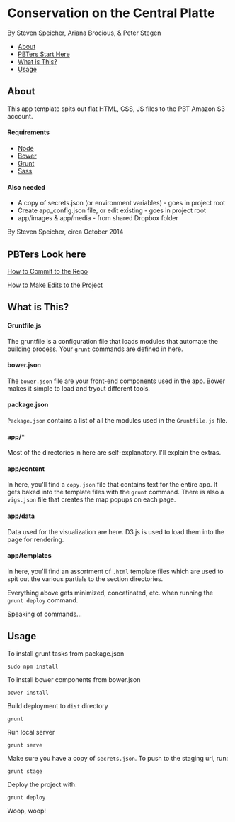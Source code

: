 Conservation on the Central Platte
===================

By Steven Speicher, Ariana Brocious, & Peter Stegen

* [About](#about)
* [PBTers Start Here](#pbters-look-here)
* [What is This?](#what-is-this)
* [Usage](#usage)

## About
This app template spits out flat HTML, CSS, JS files to the PBT Amazon S3 account.

#### Requirements

* [Node](http://nodejs.org/)
* [Bower](http://bower.io/)
* [Grunt](http://gruntjs.com/)
* [Sass](http://sass-lang.com/)

#### Also needed
* A copy of secrets.json (or environment variables) - goes in project root
* Create app_config.json file, or edit existing - goes in project root
* app/images & app/media - from shared Dropbox folder

By Steven Speicher, circa October 2014

## PBTers Look here
[How to Commit to the Repo](docs/commiting.md)

[How to Make Edits to the Project](docs/commiting.md)

## What is This?

#### Gruntfile.js
The gruntfile is a configuration file that loads modules that automate the building process. Your `grunt` commands are defined in here.

#### bower.json
The `bower.json` file are your front-end components used in the app. Bower makes it simple to load and tryout different tools.

#### package.json
`Package.json` contains a list of all the modules used in the `Gruntfile.js` file.

#### app/*
Most of the directories in here are self-explanatory. I'll explain the extras.

#### app/content
In here, you'll find a `copy.json` file that contains text for the entire app. It gets baked into the template files with the `grunt` command. There is also a `vigs.json` file that creates the map popups on each page.

#### app/data
Data used for the visualization are here. D3.js is used to load them into the page for rendering.

#### app/templates
In here, you'll find an assortment of `.html` template files which are used to spit out the various partials to the section directories.

Everything above gets minimized, concatinated, etc. when running the `grunt deploy` command.

Speaking of commands...


## Usage

To install grunt tasks from package.json

  	sudo npm install

To install bower components from bower.json

  	bower install

Build deployment to `dist` directory

    grunt

Run local server

    grunt serve

Make sure you have a copy of `secrets.json`. To push to the staging url, run:

	grunt stage

Deploy the project with:

	grunt deploy

Woop, woop!